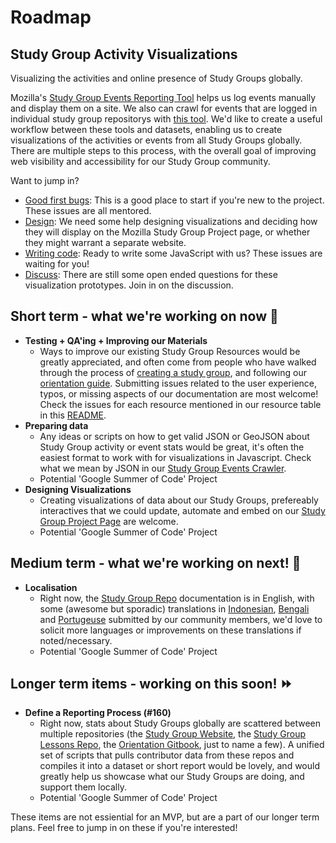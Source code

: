 # Roadmap
## Study Group Activity Visualizations

Visualizing the activities and online presence of Study Groups globally.

Mozilla's [Study Group Events Reporting Tool](https://mzl.la/sg-events) helps us log events manually and display them on a site. We also can crawl for events that are logged in individual study group repositorys with [this tool](https://github.com/auremoser/sg-events). We'd like to create a useful workflow between these tools and datasets, enabling us to create visualizations of the activities or events from all Study Groups globally. There are multiple steps to this process, with the overall goal of improving web visibility and accessibility for our Study Group community.

Want to jump in?
- [Good first bugs](https://github.com/mozillascience/studyGroup-GSOC/labels/good%20first%20bug): This is a good place to start if you're new to the project. These issues are all mentored.
- [Design](https://github.com/mozillascience/studyGroup-GSOC/labels/design): We need some help designing visualizations and deciding how they will display on the Mozilla Study Group Project page, or whether they might warrant a separate website.
- [Writing code](https://github.com/mozillascience/studyGroup-GSOC/labels/development): Ready to write some JavaScript with us? These issues are waiting for you!
- [Discuss](https://github.com/mozillascience/studyGroup-GSOC/labels/question): There are still some open ended questions for these visualization prototypes. Join in on the discussion.
## Short term - what we're working on now :tada:
- **Testing + QA'ing + Improving our Materials**
  - Ways to improve our existing Study Group Resources would be greatly appreciated, and often come from people who have walked through the process of [creating a study group](https://github.com/mozillascience/studyGroup#for-new-organizers), and following our [orientation guide](https://mozillascience.github.io/study-group-orientation/). Submitting issues related to the user experience, typos, or missing aspects of our documentation are most welcome! Check the issues for each resource mentioned in our resource table in this [README](https://github.com/mozillascience/studyGroup-GSOC#project-description).
- **Preparing data**
  - Any ideas or scripts on how to get valid JSON or GeoJSON about Study Group activity or event stats would be great, it's often the easiest format to work with for visualizations in Javascript. Check what we mean by JSON in our [Study Group Events Crawler](https://github.com/auremoser/sg-events).
  - Potential 'Google Summer of Code' Project
- **Designing Visualizations**
  - Creating visualizations of data about our Study Groups, prefereably interactives that we could update, automate and embed on our [Study Group Project Page](https://science.mozilla.org/programs/studygroups) are welcome.
  - Potential 'Google Summer of Code' Project
## Medium term - what we're working on next! :cake:
- **Localisation**
  - Right now, the [Study Group Repo](https://github.com/mozillascience/studyGroup) documentation is in English, with some (awesome but sporadic) translations in [Indonesian](https://github.com/mozillascience/studyGroup/blob/gh-pages/lesson-template-id.md), [Bengali](https://github.com/mozillascience/studyGroup/blob/gh-pages/bn.yml) and [Portugeuse](https://github.com/mozillascience/studyGroup/blob/gh-pages/README-pt.md) submitted by our community members, we'd love to solicit more languages or improvements on these translations if noted/necessary.
  - Potential 'Google Summer of Code' Project
## Longer term items  - working on this soon! :fast_forward:
- **Define a Reporting Process (#160)**
  - Right now, stats about Study Groups globally are scattered between multiple repositories (the [Study Group Website](http://mozillascience.github.io/studyGroup/), the [Study Group Lessons Repo](https://github.com/mozillascience/studyGroupLessons), the [Orientation Gitbook](https://mozillascience.github.io/study-group-orientation/), just to name a few). A unified set of scripts that pulls contributor data from these repos and compiles it into a dataset or short report would be lovely, and would greatly help us showcase what our Study Groups are doing, and support them locally.
  - Potential 'Google Summer of Code' Project

These items are not essiential for an MVP, but are a part of our longer term plans. Feel free to jump in on these if you're interested!